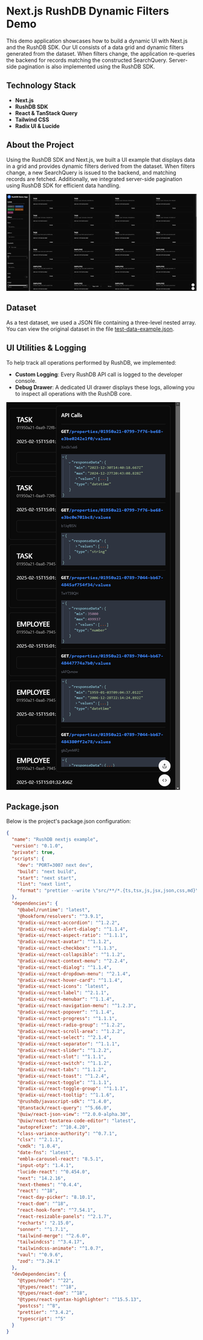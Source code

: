 # Next.js RushDB Dynamic Filters Demo

This demo application showcases how to build a dynamic UI with Next.js and the RushDB SDK. 
Our UI consists of a data grid and dynamic filters generated from the dataset. 
When filters change, the application re-queries the backend for records matching the constructed SearchQuery. 
Server-side pagination is also implemented using the RushDB SDK.

## Technology Stack

- **Next.js**
- **RushDB SDK**
- **React & TanStack Query**
- **Tailwind CSS**
- **Radix UI & Lucide**

## About the Project
Using the RushDB SDK and Next.js, we built a UI example that displays data in a grid and provides dynamic filters derived from the dataset. 
When filters change, a new SearchQuery is issued to the backend, and matching records are fetched. 
Additionally, we integrated server-side pagination using RushDB SDK for efficient data handling.

![Demo preview image](./example-assets/demo-preview.png)

## Dataset
As a test dataset, we used a JSON file containing a three-level nested array. You can view the original dataset in the file [test-data-example.json](./src/dataset/test-data-example.json).

## UI Utilities & Logging
To help track all operations performed by RushDB, we implemented:
- **Custom Logging**: Every RushDB API call is logged to the developer console.
- **Debug Drawer**: A dedicated UI drawer displays these logs, allowing you to inspect all operations with the RushDB core.

![Debug drawer](./example-assets/debug-drawer.png)

## Package.json

Below is the project's package.json configuration:

```json
{
  "name": "RushDB nextjs example",
  "version": "0.1.0",
  "private": true,
  "scripts": {
    "dev": "PORT=3007 next dev",
    "build": "next build",
    "start": "next start",
    "lint": "next lint",
    "format": "prettier --write \"src/**/*.{ts,tsx,js,jsx,json,css,md}\""
  },
  "dependencies": {
    "@babel/runtime": "latest",
    "@hookform/resolvers": "^3.9.1",
    "@radix-ui/react-accordion": "^1.2.2",
    "@radix-ui/react-alert-dialog": "^1.1.4",
    "@radix-ui/react-aspect-ratio": "^1.1.1",
    "@radix-ui/react-avatar": "^1.1.2",
    "@radix-ui/react-checkbox": "^1.1.3",
    "@radix-ui/react-collapsible": "^1.1.2",
    "@radix-ui/react-context-menu": "^2.2.4",
    "@radix-ui/react-dialog": "^1.1.4",
    "@radix-ui/react-dropdown-menu": "^2.1.4",
    "@radix-ui/react-hover-card": "^1.1.4",
    "@radix-ui/react-icons": "latest",
    "@radix-ui/react-label": "^2.1.1",
    "@radix-ui/react-menubar": "^1.1.4",
    "@radix-ui/react-navigation-menu": "^1.2.3",
    "@radix-ui/react-popover": "^1.1.4",
    "@radix-ui/react-progress": "^1.1.1",
    "@radix-ui/react-radio-group": "^1.2.2",
    "@radix-ui/react-scroll-area": "^1.2.2",
    "@radix-ui/react-select": "^2.1.4",
    "@radix-ui/react-separator": "^1.1.1",
    "@radix-ui/react-slider": "^1.2.2",
    "@radix-ui/react-slot": "^1.1.1",
    "@radix-ui/react-switch": "^1.1.2",
    "@radix-ui/react-tabs": "^1.1.2",
    "@radix-ui/react-toast": "^1.2.4",
    "@radix-ui/react-toggle": "^1.1.1",
    "@radix-ui/react-toggle-group": "^1.1.1",
    "@radix-ui/react-tooltip": "^1.1.6",
    "@rushdb/javascript-sdk": "^1.4.0",
    "@tanstack/react-query": "^5.66.0",
    "@uiw/react-json-view": "^2.0.0-alpha.30",
    "@uiw/react-textarea-code-editor": "latest",
    "autoprefixer": "^10.4.20",
    "class-variance-authority": "^0.7.1",
    "clsx": "^2.1.1",
    "cmdk": "1.0.4",
    "date-fns": "latest",
    "embla-carousel-react": "8.5.1",
    "input-otp": "1.4.1",
    "lucide-react": "^0.454.0",
    "next": "14.2.16",
    "next-themes": "^0.4.4",
    "react": "^18",
    "react-day-picker": "8.10.1",
    "react-dom": "^18",
    "react-hook-form": "^7.54.1",
    "react-resizable-panels": "^2.1.7",
    "recharts": "2.15.0",
    "sonner": "^1.7.1",
    "tailwind-merge": "^2.6.0",
    "tailwindcss": "^3.4.17",
    "tailwindcss-animate": "^1.0.7",
    "vaul": "^0.9.6",
    "zod": "^3.24.1"
  },
  "devDependencies": {
    "@types/node": "^22",
    "@types/react": "^18",
    "@types/react-dom": "^18",
    "@types/react-syntax-highlighter": "^15.5.13",
    "postcss": "^8",
    "prettier": "^3.4.2",
    "typescript": "^5"
  }
}

